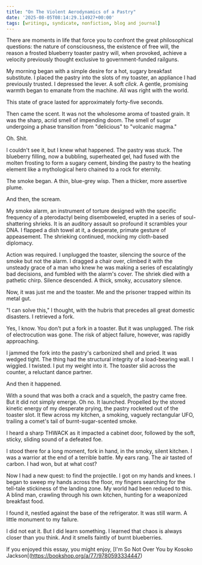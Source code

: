 ```yaml
---
title: "On The Violent Aerodynamics of a Pastry"
date: '2025-08-05T08:14:29.114927+00:00'
tags: [writings, syndicate, nonfiction, blog and journal]
---
```


There are moments in life that force you to confront the great philosophical questions: the nature of consciousness, the existence of free will, the reason a frosted blueberry toaster pastry will, when provoked, achieve a velocity previously thought exclusive to government-funded railguns.

My morning began with a simple desire for a hot, sugary breakfast substitute. I placed the pastry into the slots of my toaster, an appliance I had previously trusted. I depressed the lever. A soft *click*. A gentle, promising warmth began to emanate from the machine. All was right with the world.

This state of grace lasted for approximately forty-five seconds.

Then came the scent. It was not the wholesome aroma of toasted grain. It was the sharp, acrid smell of impending doom. The smell of sugar undergoing a phase transition from "delicious" to "volcanic magma."

Oh. Shit.

I couldn't see it, but I knew what happened. The pastry was stuck. The blueberry filling, now a bubbling, superheated gel, had fused with the molten frosting to form a sugary cement, binding the pastry to the heating element like a mythological hero chained to a rock for eternity.

The smoke began. A thin, blue-grey wisp. Then a thicker, more assertive plume.

And then, the scream.

My smoke alarm, an instrument of torture designed with the specific frequency of a pterodactyl being disemboweled, erupted in a series of soul-shattering shrieks. It is an auditory assault so profound it scrambles your DNA. I flapped a dish towel at it, a desperate, primate gesture of appeasement. The shrieking continued, mocking my cloth-based diplomacy.

Action was required. I unplugged the toaster, silencing the source of the smoke but not the alarm. I dragged a chair over, climbed it with the unsteady grace of a man who knew he was making a series of escalatingly bad decisions, and fumbled with the alarm's cover. The shriek died with a pathetic chirp. Silence descended. A thick, smoky, accusatory silence.

Now, it was just me and the toaster. Me and the prisoner trapped within its metal gut.

"I can solve this," I thought, with the hubris that precedes all great domestic disasters. I retrieved a fork.

Yes, I know. You don't put a fork in a toaster. But it was unplugged. The risk of electrocution was gone. The risk of abject failure, however, was rapidly approaching.

I jammed the fork into the pastry's carbonized shell and pried. It was wedged tight. The thing had the structural integrity of a load-bearing wall. I wiggled. I twisted. I put my weight into it. The toaster slid across the counter, a reluctant dance partner.

And then it happened.

With a sound that was both a crack and a squelch, the pastry came free. But it did not simply emerge. Oh no. It launched. Propelled by the stored kinetic energy of my desperate prying, the pastry rocketed out of the toaster slot. It flew across my kitchen, a smoking, vaguely rectangular UFO, trailing a comet's tail of burnt-sugar-scented smoke.

I heard a sharp THWACK as it impacted a cabinet door, followed by the soft, sticky, sliding sound of a defeated foe.

I stood there for a long moment, fork in hand, in the smoky, silent kitchen. I was a warrior at the end of a terrible battle. My ears rang. The air tasted of carbon. I had won, but at what cost?

Now I had a new quest: to find the projectile. I got on my hands and knees. I began to sweep my hands across the floor, my fingers searching for the tell-tale stickiness of the landing zone. My world had been reduced to this. A blind man, crawling through his own kitchen, hunting for a weaponized breakfast food.

I found it, nestled against the base of the refrigerator. It was still warm. A little monument to my failure.

I did not eat it. But I did learn something. I learned that chaos is always closer than you think. And it smells faintly of burnt blueberries.

If you enjoyed this essay, you might enjoy, [I'm So Not Over You by Kosoko Jackson[(https://bookshop.org/a/77/9780593334447)
